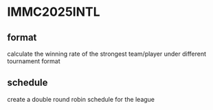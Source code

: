 # IMMC2025INTL

## format

calculate the winning rate of the strongest team/player under different tournament format

## schedule

create a double round robin schedule for the league
